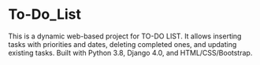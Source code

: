 # To-Do_List
This is a dynamic web-based project for TO-DO LIST. It allows inserting tasks with priorities and dates, deleting completed ones, and updating existing tasks. Built with Python 3.8, Django 4.0, and HTML/CSS/Bootstrap.
